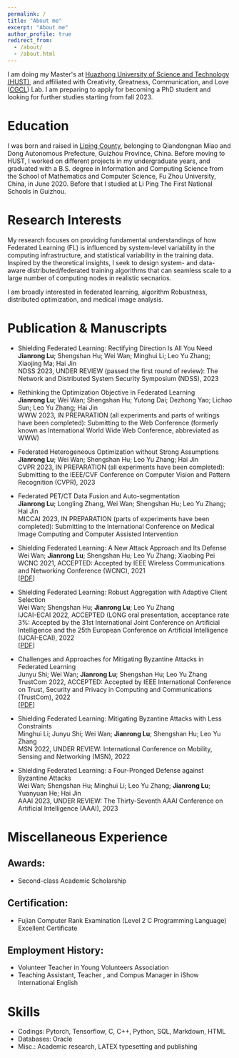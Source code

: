 ```yaml
---
permalink: /
title: "About me"
excerpt: "About me"
author_profile: true
redirect_from: 
  - /about/
  - /about.html
---
```


I am doing my Master's at [Huazhong University of Science and Technology (HUST)](https://www.hust.edu.cn/), and affiliated with Creativity, Greatness, Communication, and Love ([CGCL](http://grid.hust.edu.cn/index.htm)) Lab. I am preparing to apply for becoming a PhD student and looking for further studies starting from fall 2023.

Education
======
I was born and raised in [Liping County](https://baike.baidu.com/item/%E9%BB%8E%E5%B9%B3%E5%8E%BF/424519?fr=aladdin), belonging to Qiandongnan Miao and Dong Autonomous Prefecture, Guizhou Province, China. 
Before moving to HUST, I worked on different projects in my undergraduate years, and graduated with a B.S. degree in Information and Computing Science from the School of Mathematics and Computer Science, Fu Zhou University, China, in June 2020. Before that I studied at Li Ping The First National Schools in Guizhou.

Research Interests
======
My research focuses on providing fundamental understandings of how Federated Learning (FL) is influenced by system-level variability in the computing infrastructure, and statistical variability in the training data. Inspired by the theoretical insights, I seek to design system- and data-aware distributed/federated training algorithms that can seamless scale to a large number of computing nodes in realistic secnarios.

I am broadly interested in federated learning, algorithm Robustness, distributed optimization, and medical image analysis.

Publication & Manuscripts
======
- Shielding Federated Learning: Rectifying Direction Is All You Need <br>
**Jianrong Lu**; Shengshan Hu; Wei Wan; Minghui Li; Leo Yu Zhang; Xiaojing Ma; Hai Jin <br>
NDSS 2023, UNDER REVIEW (passed the first round of review): The Network and Distributed System Security Symposium (NDSS), 2023 <br>

- Rethinking the Optimization Objective in Federated Learning <br>
**Jianrong Lu**; Wei Wan; Shengshan Hu; Yutong Dai; Dezhong Yao; Lichao Sun; Leo Yu Zhang; Hai Jin <br>
WWW 2023, IN PREPARATION (all experiments and parts of writings have been completed): Submitting to the Web Conference (formerly known as International World Wide Web Conference, abbreviated as WWW) <br>

- Federated Heterogeneous Optimization without Strong Assumptions <br>
**Jianrong Lu**; Wei Wan; Shengshan Hu; Leo Yu Zhang; Hai Jin <br>
CVPR 2023, IN PREPARATION (all experiments have been completed): Submitting to the IEEE/CVF Conference on Computer Vision and Pattern Recognition (CVPR), 2023 <br>

- Federated PET/CT Data Fusion and Auto-segmentation <br>
**Jianrong Lu**; Longling Zhang, Wei Wan; Shengshan Hu; Leo Yu Zhang; Hai Jin <br>
MICCAI 2023, IN PREPARATION (parts of experiments have been completed): Submitting to the International Conference on Medical Image Computing and Computer Assisted Intervention <br>

- Shielding Federated Learning: A New Attack Approach and Its Defense <br>
Wei Wan; **Jianrong Lu**; Shengshan Hu; Leo Yu Zhang; Xiaobing Pei <br>
WCNC 2021, ACCEPTED: Accepted by IEEE Wireless Communications and Networking Conference (WCNC), 2021 <br>
[[PDF](https://ieeexplore.ieee.org/abstract/document/9417334)]

- Shielding Federated Learning: Robust Aggregation with Adaptive Client Selection <br>
Wei Wan; Shengshan Hu; **Jianrong Lu**; Leo Yu Zhang <br>
IJCAI-ECAI 2022, ACCEPTED (LONG oral presentation, acceptance rate 3%: Accepted by the 31st International Joint Conference on Artificial Intelligence and the 25th European Conference on Artificial 	Intelligence (IJCAI-ECAI), 2022 <br>
[[PDF](https://arxiv.org/pdf/2204.13256.pdf)]

- Challenges and Approaches for Mitigating Byzantine Attacks in Federated Learning <br>
Junyu Shi; Wei Wan; **Jianrong Lu**; Shengshan Hu; Leo Yu Zhang <br>
TrustCom 2022, ACCEPTED:  Accepted by IEEE International Conference on Trust, Security and Privacy in Computing and Communications (TrustCom), 2022 <br>
[[PDF](https://arxiv.org/pdf/2112.14468.pdf)]
 
- Shielding Federated Learning: Mitigating Byzantine Attacks with Less Constraints <br>
Minghui Li; Junyu Shi; Wei Wan; **Jianrong Lu**; Shengshan Hu; Leo Yu Zhang <br>
MSN 2022, UNDER REVIEW: International Conference on Mobility, Sensing and Networking (MSN), 2022 <br>

- Shielding Federated Learning: a Four-Pronged Defense against Byzantine Attacks <br>
Wei Wan; Shengshan Hu; Minghui Li; Leo Yu Zhang; **Jianrong Lu**; Yuanyuan He; Hai Jin <br>
AAAI 2023, UNDER REVIEW: The Thirty-Seventh AAAI Conference on Artificial Intelligence (AAAI), 2023 <br>

Miscellaneous Experience
======
Awards: 
------
- Second-class Academic Scholarship

Certification:
------
- Fujian Computer Rank Examination (Level 2 C Programming Language) Excellent Certificate <br>

Employment History:
------
- Volunteer Teacher in Young Volunteers Association <br>
- Teaching Assistant, Teacher , and Compus Manager in iShow International English

Skills
======
- Codings: Pytorch, Tensorflow, C, C++, Python, SQL, Markdown, HTML
- Databases: Oracle
- Misc.: Academic research, LATEX typesetting and publishing
